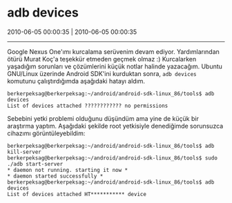 # adb devices

2010-06-05 00:00:35 | 2010-06-05 00:00:35

---

Google Nexus One'ımı kurcalama serüvenim devam ediyor. Yardımlarından ötürü Murat Koç'a teşekkür etmeden geçmek olmaz :) Kurcalarken yaşadığım sorunları ve çözümlerini küçük notlar halinde yazacağım. Ubuntu GNU/Linux üzerinde Android SDK'ini kurduktan sonra, `adb devices` komutunu çalıştırdığımda aşağıdaki hatayı aldım.

    berkerpeksag@berkerpeksag:~/android/android-sdk-linux_86/tools$ adb devices
    List of devices attached ???????????? no permissions

Sebebini yetki problemi olduğunu düşündüm ama yine de küçük bir araştırma yaptım. Aşağıdaki şekilde root yetkisiyle denediğimde sorunsuzca cihazımı görüntüleyebildim:

    berkerpeksag@berkerpeksag:~/android/android-sdk-linux_86/tools$ adb kill-server
    berkerpeksag@berkerpeksag:~/android/android-sdk-linux_86/tools$ sudo ./adb start-server
    * daemon not running. starting it now *
    * daemon started successfully *
    berkerpeksag@berkerpeksag:~/android/android-sdk-linux_86/tools$ adb devices
    List of devices attached HT*********** device

<!-- meta: archive(1) active(1) -->
